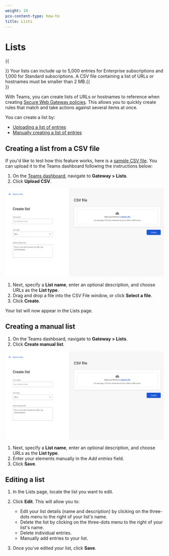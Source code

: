 ```yaml
---
weight: 10
pcx-content-type: how-to
title: Lists
---
```


# Lists

{{<Aside>}} Your lists can include up to 5,000 entries for Enterprise subscriptions and 1,000 for Standard
subscriptions. A CSV file containing a list of URLs or hostnames must be smaller than 2 MB.{{</Aside>}}

With Teams, you can create lists of URLs or hostnames to reference when creating [Secure Web Gateway policies](/cloudflare-one/policies/filtering/). This allows you to quickly create rules that match and take actions against several items at once.

You can create a list by:

- [Uploading a list of entries](#creating-a-list-from-a-csv-file)
- [Manually creating a list of entries](#creating-a-manual-list)

## Creating a list from a CSV file

If you'd like to test how this feature works, here is a [sample CSV file](/cloudflare-one/static/documentation/list-test.csv/). You can upload it to the Teams dashboard following the instructions below:

1.  On the [Teams dashboard](https://dash.teams.cloudflare.com), navigate to **Gateway > Lists**.
2.  Click **Upload CSV**.

![Upload CSV](../static/documentation/policies/upload-csv.png)

1.  Next, specify a **List name**, enter an optional description, and choose URLs as the **List type**.
2.  Drag and drop a file into the CSV File window, or click **Select a file**.
3.  Click **Create**.

Your list will now appear in the Lists page.

## Creating a manual list

1.  On the Teams dashboard, navigate to **Gateway > Lists**.
2.  Click **Create manual list**.

![Manual list](../static/documentation/policies/upload-csv.png)

1.  Next, specify a **List name**, enter an optional description, and choose URLs as the **List type**.
2.  Enter your elements manually in the _Add entries_ field.
3.  Click **Save**.

## Editing a list

1.  In the Lists page, locate the list you want to edit.

2.  Click **Edit**. This will allow you to:

    - Edit your list details (name and description) by clicking on the three-dots menu to the right of your list's name.
    - Delete the list by clicking on the three-dots menu to the right of your list's name.
    - Delete individual entries.
    - Manually add entries to your list.

3.  Once you’ve edited your list, click **Save**.
